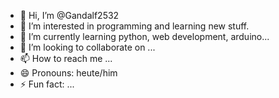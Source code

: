 - 👋 Hi, I’m @Gandalf2532
- 👀 I’m interested in programming and learning new stuff.
- 🌱 I’m currently learning python, web development, arduino... 
- 💞️ I’m looking to collaborate on ...
- 📫 How to reach me ...
- 😄 Pronouns: heute/him
- ⚡ Fun fact: ...

<!---
Gandalf2532/Gandalf2532 is a ✨ special ✨ repository because its `README.md` (this file) appears on your GitHub profile.
You can click the Preview link to take a look at your changes.
--->
